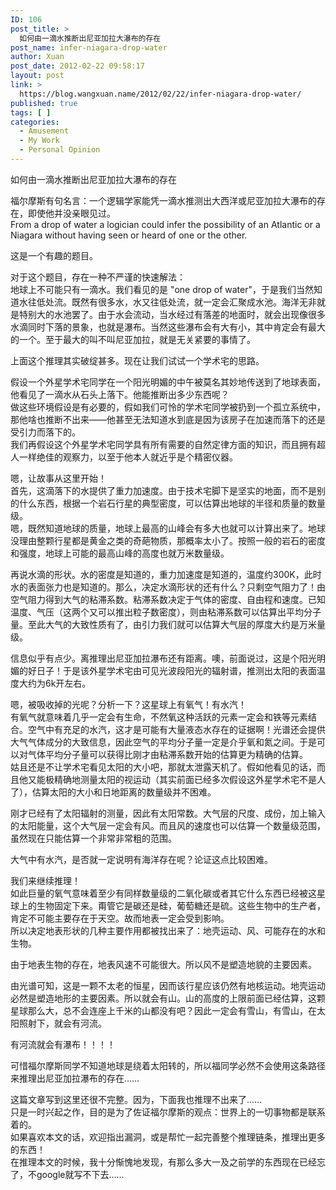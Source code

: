 ```yaml
---
ID: 106
post_title: >
  如何由一滴水推断出尼亚加拉大瀑布的存在
post_name: infer-niagara-drop-water
author: Xuan
post_date: 2012-02-22 09:58:17
layout: post
link: >
  https://blog.wangxuan.name/2012/02/22/infer-niagara-drop-water/
published: true
tags: [ ]
categories:
  - Amusement
  - My Work
  - Personal Opinion
---
```

如何由一滴水推断出尼亚加拉大瀑布的存在

福尔摩斯有句名言：一个逻辑学家能凭一滴水推测出大西洋或尼亚加拉大瀑布的存在，即使他并没亲眼见过。  
From a drop of water a logician could infer the possibility of an Atlantic or a Niagara without having seen or heard of one or the other.

这是一个有趣的题目。

对于这个题目，存在一种不严谨的快速解法：  
地球上不可能只有一滴水。我们看见的是 "one drop of water"，于是我们当然知道水往低处流。既然有很多水，水又往低处流，就一定会汇聚成水池。海洋无非就是特别大的水池罢了。由于水会流动，当水经过有落差的地面时，就会出现像很多水滴同时下落的景象，也就是瀑布。当然这些瀑布会有大有小，其中肯定会有最大的一个。至于最大的叫不叫尼亚加拉，就是无关紧要的事情了。

上面这个推理其实破绽甚多。现在让我们试试一个学术宅的思路。

假设一个外星学术宅同学在一个阳光明媚的中午被莫名其妙地传送到了地球表面，他看见了一滴水从石头上落下。他能推断出多少东西呢？  
做这些环境假设是有必要的，假如我们可怜的学术宅同学被扔到一个孤立系统中，那他啥也推断不出来——他甚至无法知道水到底是因为该房子在加速而落下的还是受引力而落下的。  
我们再假设这个外星学术宅同学具有所有需要的自然定律方面的知识，而且拥有超人一样绝佳的观察力，以至于他本人就近乎是个精密仪器。

嗯，让故事从这里开始！  
首先，这滴落下的水提供了重力加速度。由于技术宅脚下是坚实的地面，而不是别的什么东西，根据一个岩石行星的典型密度，可以估算出地球的半径和质量的数量级。  
嗯，既然知道地球的质量，地球上最高的山峰会有多大也就可以计算出来了。地球没理由整颗行星都是黄金之类的奇葩物质，那概率太小了。按照一般的岩石的密度和强度，地球上可能的最高山峰的高度也就万米数量级。

再说水滴的形状。水的密度是知道的，重力加速度是知道的，温度约300K，此时水的表面张力也是知道的。那么，决定水滴形状的还有什么？只剩空气阻力了！由空气阻力得到大气的粘滞系数。粘滞系数决定于气体的密度、自由程和速度。已知温度、气压（这两个又可以推出粒子数密度），则由粘滞系数可以估算出平均分子量。至此大气的大致性质有了，由引力我们就可以估算大气层的厚度大约是万米量级。

信息似乎有点少。离推理出尼亚加拉瀑布还有距离。噢，前面说过，这是个阳光明媚的好日子！于是该外星学术宅由可见光波段阳光的辐射谱，推测出太阳的表面温度大约为6k开左右。

嗯，被吸收掉的光呢？分析一下？这星球上有氧气！有水汽！  
有氧气就意味着几乎一定会有生命，不然氧这种活跃的元素一定会和铁等元素结合。空气中有充足的水汽，这才是可能有大量液态水存在的证据啊！光谱还会提供大气气体成分的大致信息，因此空气的平均分子量一定是介乎氧和氮之间。于是可以对气体平均分子量可以获得比刚才由粘滞系数开始的估算更为精确的估算。  
姑且还是不让学术宅看见太阳的大小吧，那就太泄露天机了。假如他看见的话，而且他又能极精确地测量太阳的视运动（其实前面已经多次假设这外星学术宅不是人了），估算太阳的大小和日地距离的数量级并不困难。

刚才已经有了太阳辐射的测量，因此有太阳常数。大气层的尺度、成份，加上输入的太阳能量，这个大气层一定会有风。而且风的速度也可以估算一个数量级范围，虽然现在只能估算一个非常非常粗的范围。

大气中有水汽，是否就一定说明有海洋存在呢？论证这点比较困难。

我们来继续推理！  
如此巨量的氧气意味着至少有同样数量级的二氧化碳或者其它什么东西已经被这星球上的生物固定下来。甭管它是碳还是硅，葡萄糖还是硫。这些生物中的生产者，肯定不可能主要存在于天空。故而地表一定会受到影响。  
所以决定地表形状的几种主要作用都被找出来了：地壳运动、风、可能存在的水和生物。

由于地表生物的存在，地表风速不可能很大。所以风不是塑造地貌的主要因素。

由光谱可知，这是一颗不太老的恒星，因而该行星应该仍然有地核运动。地壳运动必然是塑造地形的主要因素。所以就会有山。山的高度的上限前面已经估算，这颗星球那么大，总不会连座上千米的山都没有吧？因此一定会有雪山，有雪山，在太阳照射下，就会有河流。

有河流就会有瀑布！！！！

可惜福尔摩斯同学不知道地球是绕着太阳转的，所以福同学必然不会使用这条路径来推理出尼亚加拉瀑布的存在……

这篇文章写到这里还很不完整。因为，下面我也推理不出来了……  
只是一时兴起之作，目的是为了佐证福尔摩斯的观点：世界上的一切事物都是联系着的。  
如果喜欢本文的话，欢迎指出漏洞，或是帮忙一起完善整个推理链条，推理出更多的东西！  
在推理本文的时候，我十分惭愧地发现，有那么多大一及之前学的东西现在已经忘了，不google就写不下去……